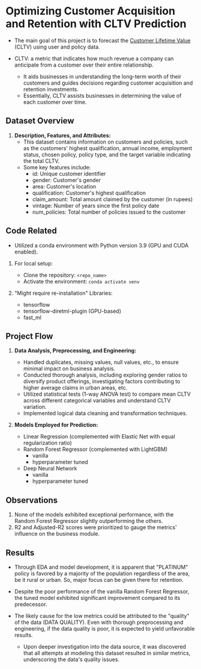 # Optimizing Customer Acquisition and Retention with CLTV Prediction

- The main goal of this project is to forecast the <u>Customer Lifetime Value</u> (CLTV) using user and policy data.

- CLTV: a metric that indicates how much revenue a company can anticipate from a customer over their entire relationship.
    - It aids businesses in understanding the long-term worth of their customers and guides decisions regarding customer acquisition and retention investments.
    - Essentially, CLTV assists businesses in determining the value of each customer over time.

## Dataset Overview

1. **Description, Features, and Attributes:**
    - This dataset contains information on customers and policies, such as the customers' highest qualification, annual income, employment status, chosen policy, policy type, and the target variable indicating the total CLTV.
    - Some key features include:
        - id: Unique customer identifier
        - gender: Customer's gender
        - area: Customer's location
        - qualification: Customer's highest qualification
        - claim_amount: Total amount claimed by the customer (in rupees)
        - vintage: Number of years since the first policy date
        - num_policies: Total number of policies issued to the customer

## Code Related

- Utilized a conda environment with Python version 3.9 (GPU and CUDA enabled).

1. For local setup:
    - Clone the repository: `<repo_name>`
    - Activate the environment: `conda activate venv`

2. "Might require re-installation" Libraries:
    - tensorflow
    - tensorflow-diretml-plugin (GPU-based)
    - fast_ml

## Project Flow

1. **Data Analysis, Preprocessing, and Engineering:**
    - Handled duplicates, missing values, null values, etc., to ensure minimal impact on business analysis.
    - Conducted thorough analysis, including exploring gender ratios to diversify product offerings, investigating factors contributing to higher average claims in urban areas, etc.
    - Utilized statistical tests (1-way ANOVA test) to compare mean CLTV across different categorical variables and understand CLTV variation.
    - Implemented logical data cleaning and transformation techniques.

2. **Models Employed for Prediction:**
    - Linear Regression (complemented with Elastic Net with equal regularization ratio)
    - Random Forest Regressor (complemented with LightGBM)
        - vanilla
        - hyperparameter tuned
    - Deep Neural Network
        - vanilla
        - hyperparameter tuned

## Observations

1. None of the models exhibited exceptional performance, with the Random Forest Regressor slightly outperforming the others.
2. R2 and Adjusted-R2 scores were prioritized to gauge the metrics' influence on the business module.

## Results

- Through EDA and model development, it is apparent that "PLATINUM" policy is favored by a majority of the population regardless of the area, be it rural or urban. So, major focus can be given there for retention.

- Despite the poor performance of the vanilla Random Forest Regressor, the tuned model exhibited significant improvement compared to its predecessor.

- The likely cause for the low metrics could be attributed to the "quality" of the data (DATA QUALITY). Even with thorough preprocessing and engineering, if the data quality is poor, it is expected to yield unfavorable results.

    - Upon deeper investigation into the data source, it was discovered that all attempts at modeling this dataset resulted in similar metrics, underscoring the data's quality issues.
